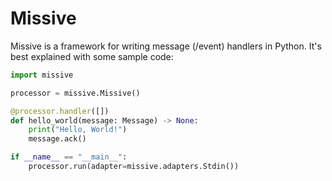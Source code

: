 # Missive

Missive is a framework for writing message (/event) handlers in Python.  It's
best explained with some sample code:

```python
import missive

processor = missive.Missive()

@processor.handler([])
def hello_world(message: Message) -> None:
    print("Hello, World!")
    message.ack()

if __name__ == "__main__":
    processor.run(adapter=missive.adapters.Stdin())
```
